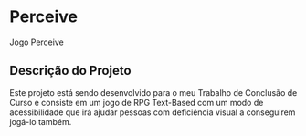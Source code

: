 # Perceive

Jogo Perceive

## Descrição do Projeto

Este projeto está sendo desenvolvido para o meu Trabalho de Conclusão de Curso e consiste em um jogo de RPG Text-Based com um modo de acessibilidade que irá ajudar pessoas com deficiência visual a conseguirem jogá-lo também.
